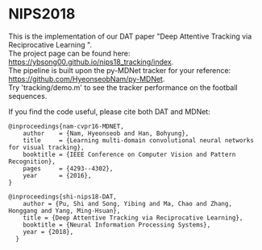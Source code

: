 # NIPS2018
This is the implementation of our DAT paper "Deep Attentive Tracking via Reciprocative Learning
".      
The project page can be found here:
https://ybsong00.github.io/nips18_tracking/index.     
The pipeline is built upon the py-MDNet tracker for your reference: https://github.com/HyeonseobNam/py-MDNet.  
Try 'tracking/demo.m' to see the tracker performance on the football sequences.   

<p>If you find the code useful, please cite both DAT and MDNet:</p>

<pre><code>@inproceedings{nam-cvpr16-MDNET,
    author    = {Nam, Hyeonseob and Han, Bohyung}, 
    title     = {Learning multi-domain convolutional neural networks for visual tracking}, 
    booktitle = {IEEE Conference on Computer Vision and Pattern Recognition},    
    pages     = {4293--4302},
    year      = {2016},
}
</code></pre>

<pre><code>@inproceedings{shi-nips18-DAT,
    author = {Pu, Shi and Song, Yibing and Ma, Chao and Zhang, Honggang and Yang, Ming-Hsuan},
    title = {Deep Attentive Tracking via Reciprocative Learning},
    booktitle = {Neural Information Processing Systems},
    year = {2018},
  }
</code></pre>




